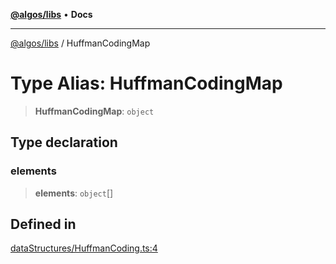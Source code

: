 [**@algos/libs**](../README.md) • **Docs**

***

[@algos/libs](../globals.md) / HuffmanCodingMap

# Type Alias: HuffmanCodingMap

> **HuffmanCodingMap**: `object`

## Type declaration

### elements

> **elements**: `object`[]

## Defined in

[dataStructures/HuffmanCoding.ts:4](https://bitbucket.org/vladbasin/algos/src/5a7ff036d2baf511556b0e58f1b60a1888b2ff2f/libs/algos/src/lib/dataStructures/HuffmanCoding.ts#lines-4)
